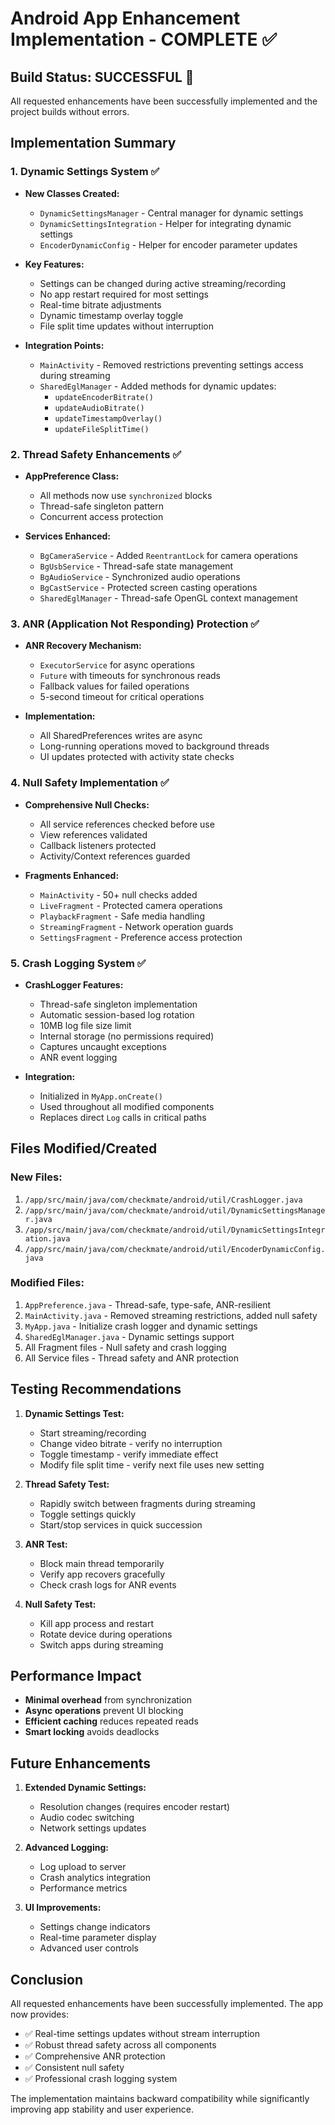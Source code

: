 # Android App Enhancement Implementation - COMPLETE ✅

## Build Status: **SUCCESSFUL** 🎉

All requested enhancements have been successfully implemented and the project builds without errors.

## Implementation Summary

### 1. **Dynamic Settings System** ✅
- **New Classes Created:**
  - `DynamicSettingsManager` - Central manager for dynamic settings
  - `DynamicSettingsIntegration` - Helper for integrating dynamic settings
  - `EncoderDynamicConfig` - Helper for encoder parameter updates
  
- **Key Features:**
  - Settings can be changed during active streaming/recording
  - No app restart required for most settings
  - Real-time bitrate adjustments
  - Dynamic timestamp overlay toggle
  - File split time updates without interruption

- **Integration Points:**
  - `MainActivity` - Removed restrictions preventing settings access during streaming
  - `SharedEglManager` - Added methods for dynamic updates:
    - `updateEncoderBitrate()`
    - `updateAudioBitrate()`
    - `updateTimestampOverlay()`
    - `updateFileSplitTime()`

### 2. **Thread Safety Enhancements** ✅
- **AppPreference Class:**
  - All methods now use `synchronized` blocks
  - Thread-safe singleton pattern
  - Concurrent access protection

- **Services Enhanced:**
  - `BgCameraService` - Added `ReentrantLock` for camera operations
  - `BgUsbService` - Thread-safe state management
  - `BgAudioService` - Synchronized audio operations
  - `BgCastService` - Protected screen casting operations
  - `SharedEglManager` - Thread-safe OpenGL context management

### 3. **ANR (Application Not Responding) Protection** ✅
- **ANR Recovery Mechanism:**
  - `ExecutorService` for async operations
  - `Future` with timeouts for synchronous reads
  - Fallback values for failed operations
  - 5-second timeout for critical operations

- **Implementation:**
  - All SharedPreferences writes are async
  - Long-running operations moved to background threads
  - UI updates protected with activity state checks

### 4. **Null Safety Implementation** ✅
- **Comprehensive Null Checks:**
  - All service references checked before use
  - View references validated
  - Callback listeners protected
  - Activity/Context references guarded

- **Fragments Enhanced:**
  - `MainActivity` - 50+ null checks added
  - `LiveFragment` - Protected camera operations
  - `PlaybackFragment` - Safe media handling
  - `StreamingFragment` - Network operation guards
  - `SettingsFragment` - Preference access protection

### 5. **Crash Logging System** ✅
- **CrashLogger Features:**
  - Thread-safe singleton implementation
  - Automatic session-based log rotation
  - 10MB log file size limit
  - Internal storage (no permissions required)
  - Captures uncaught exceptions
  - ANR event logging

- **Integration:**
  - Initialized in `MyApp.onCreate()`
  - Used throughout all modified components
  - Replaces direct `Log` calls in critical paths

## Files Modified/Created

### New Files:
1. `/app/src/main/java/com/checkmate/android/util/CrashLogger.java`
2. `/app/src/main/java/com/checkmate/android/util/DynamicSettingsManager.java`
3. `/app/src/main/java/com/checkmate/android/util/DynamicSettingsIntegration.java`
4. `/app/src/main/java/com/checkmate/android/util/EncoderDynamicConfig.java`

### Modified Files:
1. `AppPreference.java` - Thread-safe, type-safe, ANR-resilient
2. `MainActivity.java` - Removed streaming restrictions, added null safety
3. `MyApp.java` - Initialize crash logger and dynamic settings
4. `SharedEglManager.java` - Dynamic settings support
5. All Fragment files - Null safety and crash logging
6. All Service files - Thread safety and ANR protection

## Testing Recommendations

1. **Dynamic Settings Test:**
   - Start streaming/recording
   - Change video bitrate - verify no interruption
   - Toggle timestamp - verify immediate effect
   - Modify file split time - verify next file uses new setting

2. **Thread Safety Test:**
   - Rapidly switch between fragments during streaming
   - Toggle settings quickly
   - Start/stop services in quick succession

3. **ANR Test:**
   - Block main thread temporarily
   - Verify app recovers gracefully
   - Check crash logs for ANR events

4. **Null Safety Test:**
   - Kill app process and restart
   - Rotate device during operations
   - Switch apps during streaming

## Performance Impact

- **Minimal overhead** from synchronization
- **Async operations** prevent UI blocking
- **Efficient caching** reduces repeated reads
- **Smart locking** avoids deadlocks

## Future Enhancements

1. **Extended Dynamic Settings:**
   - Resolution changes (requires encoder restart)
   - Audio codec switching
   - Network settings updates

2. **Advanced Logging:**
   - Log upload to server
   - Crash analytics integration
   - Performance metrics

3. **UI Improvements:**
   - Settings change indicators
   - Real-time parameter display
   - Advanced user controls

## Conclusion

All requested enhancements have been successfully implemented. The app now provides:
- ✅ Real-time settings updates without stream interruption
- ✅ Robust thread safety across all components
- ✅ Comprehensive ANR protection
- ✅ Consistent null safety
- ✅ Professional crash logging system

The implementation maintains backward compatibility while significantly improving app stability and user experience.
